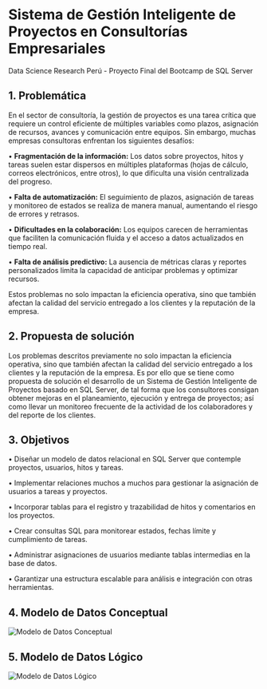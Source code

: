 # Sistema de Gestión Inteligente de Proyectos en Consultorías Empresariales
Data Science Research Perú - Proyecto Final del Bootcamp de SQL Server

## 1. Problemática

En el sector de consultoría, la gestión de proyectos es una tarea crítica que requiere un control eficiente de múltiples variables como plazos, asignación de recursos, avances y comunicación entre equipos. Sin embargo, muchas empresas consultoras enfrentan los siguientes desafíos:

• **Fragmentación de la información:** Los datos sobre proyectos, hitos y tareas suelen estar dispersos en múltiples plataformas (hojas de cálculo, correos electrónicos, entre otros), lo que dificulta una visión centralizada del progreso.

• **Falta de automatización:** El seguimiento de plazos, asignación de tareas y monitoreo de estados se realiza de manera manual, aumentando el riesgo de errores y retrasos.

• **Dificultades en la colaboración:** Los equipos carecen de herramientas que faciliten la comunicación fluida y el acceso a datos actualizados en tiempo real.

• **Falta de análisis predictivo:** La ausencia de métricas claras y reportes personalizados limita la capacidad de anticipar problemas y optimizar recursos.

Estos problemas no solo impactan la eficiencia operativa, sino que también afectan la calidad del servicio entregado a los clientes y la reputación de la empresa.

## 2. Propuesta de solución

Los problemas descritos previamente no solo impactan la eficiencia operativa, sino que también afectan la calidad del servicio entregado a los clientes y la reputación de la empresa. Es por ello que se tiene como propuesta de solución el desarrollo de un Sistema de Gestión Inteligente de Proyectos basado en SQL Server, de tal forma que los consultores consigan obtener mejoras en el planeamiento, ejecución y entrega de proyectos; así como llevar un monitoreo frecuente de la actividad de los colaboradores y del reporte de los clientes.

## 3. Objetivos

• Diseñar un modelo de datos relacional en SQL Server que contemple proyectos, usuarios, hitos y tareas.

• Implementar relaciones muchos a muchos para gestionar la asignación de usuarios a tareas y proyectos.

• Incorporar tablas para el registro y trazabilidad de hitos y comentarios en los proyectos.

• Crear consultas SQL para monitorear estados, fechas límite y cumplimiento de tareas.

• Administrar asignaciones de usuarios mediante tablas intermedias en la base de datos.

• Garantizar una estructura escalable para análisis e integración con otras herramientas.

## 4. Modelo de Datos Conceptual


![Modelo de Datos Conceptual](https://github.com/user-attachments/assets/818dff93-852a-4447-8f17-4cb34f48f85f)



## 5. Modelo de Datos Lógico


![Modelo de Datos Lógico](https://github.com/user-attachments/assets/83a8b5f1-633c-4202-a1c7-f5b9d808f64a)

